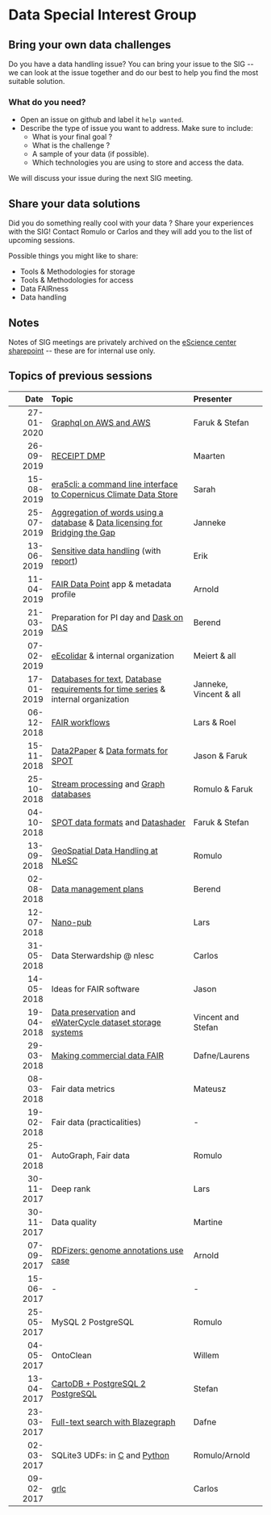 #  Data Special Interest Group

## Bring your own data challenges

Do you have a data handling issue? You can bring your issue to the SIG -- we can look at the issue together and do our best to help you find the most suitable solution.

### What do you need?

 - Open an issue on github and label it `help wanted`.
 - Describe the type of issue you want to address. Make sure to include:
    - What is your final goal ?
    - What is the challenge ?
    - A sample of your data (if possible).
    - Which technologies you are using to store and access the data.

We will discuss your issue during the next SIG meeting.

## Share your data solutions

Did you do something really cool with your data ? Share your experiences with the SIG! Contact Romulo or Carlos and they will add you to the list of upcoming sessions.

Possible things you might like to share:
 - Tools & Methodologies for storage
 - Tools & Methodologies for access
 - Data FAIRness
 - Data handling

## Notes
Notes of SIG meetings are privately archived on the [eScience center sharepoint](https://nlesc.sharepoint.com/:o:/s/ldm/EqPz_awScLFBvlKVjDcBkoQBHlxRmngysQI9GIO0OmyWNQ?e=GUX8CC) -- these are for internal use only.

## Topics of previous sessions

| Date          | Topic                                      | Presenter  |
| -------------:|:------------------------------------------ |:---------- |
| 27-01-2020 | [Graphql on AWS and AWS](https://github.com/NLeSC/data-sig/issues/49) | Faruk & Stefan |
| 26-09-2019 | [RECEIPT DMP](https://github.com/NLeSC/data-sig/issues/47) | Maarten |
| 15-08-2019 | [era5cli: a command line interface to Copernicus Climate Data Store](https://github.com/eWaterCycle/era5cli.git) | Sarah |
| 25-07-2019 | [Aggregation of words using a database](https://github.com/NLeSC/data-sig/issues/32) & [Data licensing for Bridging the Gap](https://github.com/NLeSC/data-sig/issues/43) | Janneke  |
| 13-06-2019	| [Sensitive data handling](https://github.com/NLeSC/data-sig/issues/44) (with [report](./documents/nlesc-privacy.doc))  | Erik   |
| 11-04-2019	| [FAIR Data Point](https://github.com/NLeSC/data-sig/issues/41) app & metadata profile     | Arnold |
| 21-03-2019    | Preparation for PI day and [Dask on DAS](https://github.com/NLeSC/data-sig/issues/38) | Berend |
| 07-02-2019    | [eEcolidar](https://github.com/NLeSC/data-sig/issues/36) & internal organization | Meiert & all |
| 17-01-2019    | [Databases for text](https://github.com/NLeSC/data-sig/issues/32), [Database requirements for time series](https://github.com/NLeSC/data-sig/issues/35) & internal organization | Janneke, Vincent & all |
| 06-12-2018    | [FAIR workflows](https://github.com/NLeSC/data-sig/issues/33) | Lars & Roel |
| 15-11-2018    | [Data2Paper](https://github.com/NLeSC/data-sig/issues/29) & [Data formats for SPOT](https://github.com/NLeSC/data-sig/issues/23) | Jason & Faruk |
| 25-10-2018    | [Stream processing](https://github.com/NLeSC/data-sig/issues/26) and [Graph databases](https://github.com/NLeSC/data-sig/issues/28) | Romulo & Faruk |
| 04-10-2018    | [SPOT data formats](https://github.com/NLeSC/data-sig/issues/23) and [Datashader](https://github.com/NLeSC/data-sig/issues/24) | Faruk & Stefan |
| 13-09-2018    | [GeoSpatial Data Handling at NLeSC](https://github.com/NLeSC/data-sig/issues/22) | Romulo |
| 02-08-2018    | [Data management plans](https://github.com/NLeSC/data-sig/issues/20) | Berend |
| 12-07-2018    | [Nano-pub](https://github.com/NLeSC/data-sig/issues/21) | Lars |
| 31-05-2018    | Data Sterwardship @ nlesc                  | Carlos     |
| 14-05-2018    | Ideas for FAIR software                    | Jason      |
| 19-04-2018    | [Data preservation](https://github.com/NLeSC/data-sig/issues/15) and [eWaterCycle dataset storage systems](https://github.com/NLeSC/data-sig/issues/16)|Vincent and Stefan|
| 29-03-2018    | [Making commercial data FAIR](https://github.com/NLeSC/data-sig/issues/14)|Dafne/Laurens|
| 08-03-2018    | Fair data metrics                          | Mateusz    |
| 19-02-2018    | Fair data (practicalities)                 | -          |
| 25-01-2018    | AutoGraph, Fair data                       | Romulo     |
| 30-11-2017    | Deep rank                                  | Lars       |
| 30-11-2017    | Data quality                               | Martine    |
| 07-09-2017    | [RDFizers: genome annotations use case](workshops/rdfizers)   | Arnold     |
| 15-06-2017    | -                                          | -          |
| 25-05-2017    | MySQL 2 PostgreSQL                         | Romulo     |
| 04-05-2017    | OntoClean                                  | Willem     |
| 13-04-2017    | [CartoDB + PostgreSQL 2 PostgreSQL](workshops/cartodb-fdw)    | Stefan     |
| 23-03-2017    | [Full-text search with Blazegraph](workshops/solr-blazegraph) | Dafne      |
| 02-03-2017    | SQLite3 UDFs: in [C](workshops/sqlite3_udfs/c/) and [Python](workshops/sqlite3_udfs/python)| Romulo/Arnold|
| 09-02-2017    | [grlc](./workshops/grlc.md)                | Carlos     |
